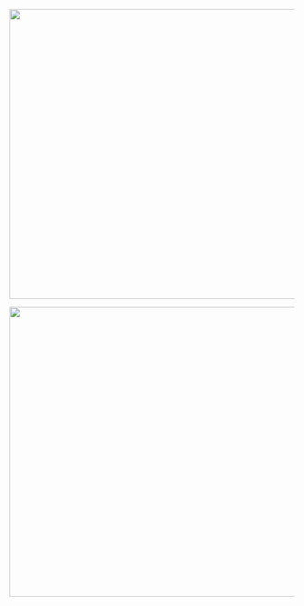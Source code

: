 <p align="center">  
  <img width="512px" src="http://github-readme-streak-stats.herokuapp.com?user=zedrex&theme=tokyonight&&hide_border=true&date_format=M%20j%5B%2C%20Y%5D" />
</p>

<p align="center">  
  <img width="512px" src="https://github-readme-stats.vercel.app/api/wakatime/?username=@zedrex&langs_count=15&theme=tokyonight&hide_border=true&hide=other&custom_title=Languages"/>
</p>
  
